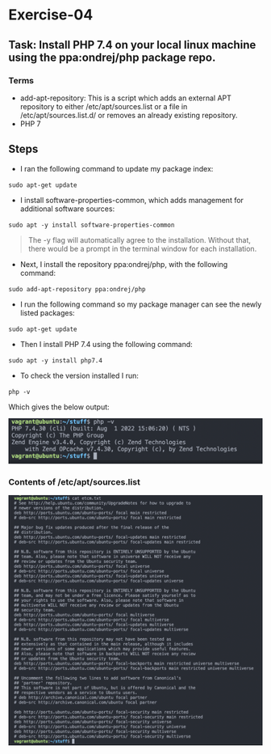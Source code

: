 # Exercise-04

## Task: Install PHP 7.4 on your local linux machine using the ppa:ondrej/php package repo.

### Terms
-  add-apt-repository: This is  a  script  which  adds  an  external  APT  repository  to   either
       /etc/apt/sources.list or a file in /etc/apt/sources.list.d/ or removes an already existing
       repository.
- PHP 7

## Steps

- I ran the following command to update my package index:

`sudo apt-get update`

- I install software-properties-common, which adds management for additional software sources:

`sudo apt -y install software-properties-common`

> The -y flag will automatically agree to the installation. Without that, there would be a prompt in the terminal window for each installation.

- Next, I install the repository ppa:ondrej/php, with the following command:

`sudo add-apt-repository ppa:ondrej/php`

- I run the following command so my package manager can see the newly listed packages:

`sudo apt-get update`

- Then I install PHP 7.4 using the following command:

`sudo apt -y install php7.4`

- To check the version installed I run:

`php -v`

Which gives the below output:

![php7](images/php7.png)

### Contents of /etc/apt/sources.list

![etc-apt-sources](images/etc-apt-sources.png)
